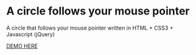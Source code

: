 # A circle follows your mouse pointer
 
A circle that follows your mouse pointer written in HTML + CSS3 + Javascript (jQuery)

[DEMO HERE](https://francescosganga.github.io/A-circle-follows-your-mouse-pointer/a-circle-follows-your-mouse-pointer.html)